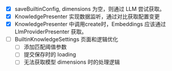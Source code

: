 - [X] saveBuiltinConfig, dimensions 为空，则通过 LLM 尝试获取。
- [X] KnowledgePresenter 实现数据监听，通过对比获取配置变更
- [X] KnowledgePresenter 中调用create时，Embeddings 应该通过 LlmProviderPresenter 获取。
- [ ] BuiltinKnowledgeSettings 页面和逻辑优化
  - [ ] 添加匹配阈值参数
  - [ ] 提交保存时的 loading
  - [ ] 无法获取模型 dimensions 时的处理逻辑
